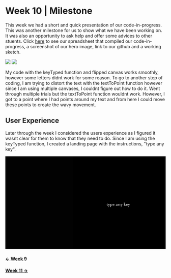 # Week 10 | Milestone
This week we had a short and quick presentation of our code-in-progress. This was another milestone for us to show what we have been working on. It was also an opportunity to ask help and offer some advices to other stuents. Click [here](https://docs.google.com/spreadsheets/d/1rqOlmfpCzXC9kA_vBeLOcTpdxCvWeo4zsiNa4uiDHTY/edit#gid=0) to see our spreadsheet that compiled our code-in-progress, a screenshot of our hero image, link to our github and a working sketch.

<img src = "week 10 milestone">

<img src = "w10redpoints.JPG">

My code with the keyTyped function and flipped canvas works smoothly, however some letters didnt work for some reason. To go to another step of coding, I am trying to distort the text with the textToPoint function however since I am using multiple canvases, I couldnt figure out how to do it. Went through multiple trials but the textToPoint function wouldnt work. However, I got to a point where I had points around my text and from here I could move these points to create the wavy movement.

## User Experience
Later through the week I considered the users experience as I figured it wasnt clear for them to know that they need to do. Since I am using the keyTyped function, I created a landing page with the instructions, "type any key".

<img src="instructions.JPG"> 


#### [<- Week 9](https://github.com/natnathania/Codewords-2020/blob/master/Week%209/readme.md)
#### [Week 11 ->](https://github.com/natnathania/Codewords-2020/blob/master/Week_11/readme.md)
